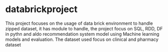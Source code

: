 # databrickproject
This project focuses on the usage of data brick environment to handle zipped dataset, it has module to handle, the project focus on SQL, RDD, DF in pythn and aldo recommendation system model using Machine learning models and evaluation. The dataset used focus on clinical and pharmacy dataset 
